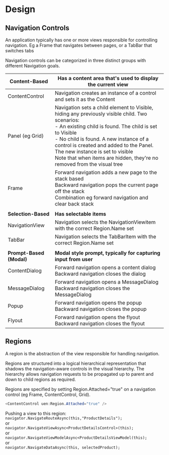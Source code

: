 # Design

## Navigation Controls
An application typically has one or more views responsible for controlling navigation. Eg a Frame that navigates between pages, or a TabBar that switches tabs  

Navigation controls can be categorized in three distinct groups with different Navigation goals. 


| Content-Based        | Has a content area that's used to display the current view                                                             |
|----------------------|------------------------------------------------------------------------------------------------------------------------|
| ContentControl       | Navigation creates an instance of a control and sets it as the Content                                                 |
| Panel (eg Grid)      | Navigation sets a child element to Visible, hiding any previously visible child. Two scenarios:<br>	- An existing child is found. The child is set to Visible<br>	- No child is found. A new instance of a control is created and added to the Panel. The new instance is set to visible<br>Note that when items are hidden, they're no removed from the visual tree |
| Frame                | Forward navigation adds a new page to the stack based <br>Backward navigation pops the current page off the stack<br>Combination eg forward navigation and clear back stack |
|                      |                                                                                                                        |
| **Selection-Based**      | **Has selectable items**                                                                                                 |
| NavigationView       | Navigation selects the NavigationViewitem with the correct Region.Name set                                             |
| TabBar               | Navigation selects the TabBarItem with the correct Region.Name set                                                     |
|                      |                                                                                                                        |
| **Prompt-Based (Modal)** | **Modal style prompt, typically for capturing input from user**                                                            |
| ContentDialog        | Forward navigation opens a content dialog <br>Backward navigation closes the dialog                                    |
| MessageDialog        | Forward navigation opens a MessageDialog<br>Backward navigation closes the MessageDialog                               |
| Popup                | Forward navigation opens the popup<br>Backward navigation closes the popup                                             |
| Flyout               | Forward navigation opens the flyout<br>Backward navigation closes the flyout                                           |



## Regions
A region is the abstraction of the view responsible for handling navigation. 

Regions are structured into a logical hierarchical representation that shadows the navigation-aware controls in the visual hierarchy. The hierarchy allows navigation requests to be propagated up to parent and down to child regions as required. 

Regions are specified by setting Region.Attached="true" on a navigation control (eg Frame, ContentControl, Grid). 

```csharp
<ContentControl uen:Region.Attached="true" />
```


Pushing a view to this region:  
	`navigator.NavigateRouteAsync(this,"ProductDetails");`  
or  
	`navigator.NavigateViewAsync<ProductDetailsControl>(this);`  
or  
	`navigator.NavigateViewModelAsync<ProductDetailsViewModel(this);`  
or    
    `navigator.NavigateDataAsync(this, selectedProduct);`  
    
    